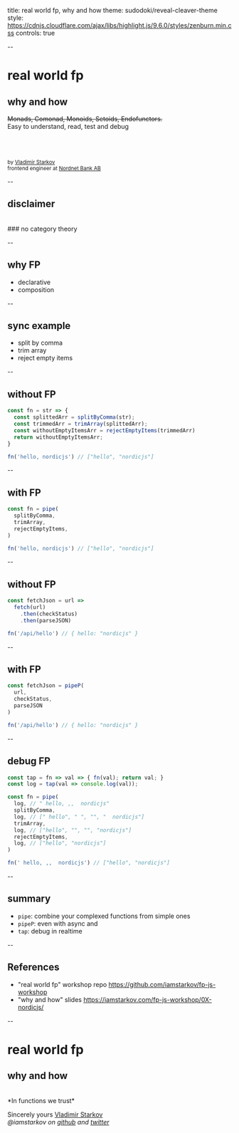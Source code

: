 title: real world fp, why and how
theme: sudodoki/reveal-cleaver-theme
style: https://cdnjs.cloudflare.com/ajax/libs/highlight.js/9.6.0/styles/zenburn.min.css
controls: true

--

# real world fp
## why and how

<del>Monads, Comonad, Monoids, Setoids, Endofunctors.</del>  
Easy to understand, read, test and debug

<br/><br/><br/>
<small>by [Vladimir Starkov](https://iamstarkov.com)</small>  
<small>frontend engineer at [Nordnet Bank AB](https://www.nordnet.se/)</small>

--

## disclaimer

<br>
### no category theory

--

## why FP

* declarative
* composition

--

## sync example

* split by comma
* trim array
* reject empty items

--

## without FP

```javascript
const fn = str => {
  const splittedArr = splitByComma(str);
  const trimmedArr = trimArray(splittedArr);
  const withoutEmptyItemsArr = rejectEmptyItems(trimmedArr)
  return withoutEmptyItemsArr;
}

fn('hello, nordicjs') // ["hello", "nordicjs"]
```
--

## with FP

```javascript
const fn = pipe(
  splitByComma,
  trimArray,
  rejectEmptyItems,
)

fn('hello, nordicjs') // ["hello", "nordicjs"]
```
--

## without FP

```javascript
const fetchJson = url =>
  fetch(url)
    .then(checkStatus)
    .then(parseJSON)

fn('/api/hello') // { hello: "nordicjs" }
```

--

## with FP

```javascript
const fetchJson = pipeP(
  url,
  checkStatus,
  parseJSON
)

fn('/api/hello') // { hello: "nordicjs" }
```

--

## debug FP

```javascript
const tap = fn => val => { fn(val); return val; }
const log = tap(val => console.log(val));

const fn = pipe(
  log, // " hello, ,,  nordicjs"
  splitByComma,
  log, // [" hello", " ", "", "  nordicjs"]
  trimArray,
  log, // ["hello", "", "", "nordicjs"]
  rejectEmptyItems,
  log, // ["hello", "nordicjs"]
)

fn(' hello, ,,  nordicjs') // ["hello", "nordicjs"]
```
--

## summary

* `pipe`: combine your complexed functions from simple ones
* `pipeP`: even with async and
* `tap`: debug in realtime

--

## References

* "real world fp" workshop repo
    https://github.com/iamstarkov/fp-js-workshop
* "why and how" slides
    https://iamstarkov.com/fp-js-workshop/0X-nordicjs/

--

# real world fp
## why and how

<br>
*In functions we trust*

Sincerely yours [Vladimir Starkov](https://iamstarkov.com)  
_@iamstarkov on [github](https://github.com/iamstarkov) and [twitter](https://twitter.com/iamstarkov)_
